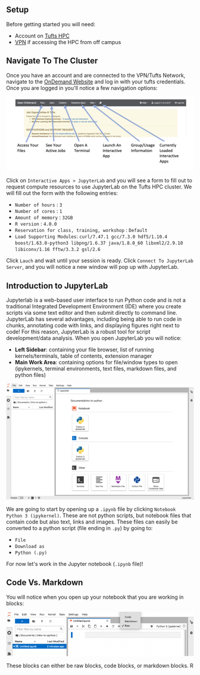 ## Setup

Before getting started you will need:

- Account on [Tufts HPC](https://access.tufts.edu/research-cluster-account)
- [VPN](https://access.tufts.edu/vpn) if accessing the HPC from off campus

## Navigate To The Cluster

Once you have an account and are connected to the VPN/Tufts Network, navigate to the [OnDemand Website](https://ondemand.pax.tufts.edu/) and log in with your tufts credentials. Once you are logged in you'll notice a few navigation options:

![](images/ondemandLayout.png)

Click on `Interactive Apps > JupyterLab` and you will see a form to fill out to request compute resources to use JupyterLab on the Tufts HPC cluster. We will fill out the form with the following entries:

- `Number of hours` : `3`
- `Number of cores` : `1`
- `Amount of memory` : `32GB`
- `R version` : `4.0.0`
- `Reservation for class, training, workshop` : `Default`
- `Load Supporting Modules`: `curl/7.47.1 gcc/7.3.0 hdf5/1.10.4 boost/1.63.0-python3 libpng/1.6.37 java/1.8.0_60 libxml2/2.9.10 libiconv/1.16 fftw/3.3.2 gsl/2.6`

Click `Lauch` and wait until your session is ready. Click `Connect To JupyterLab Server`, and you will notice a new window will pop up with JupyterLab. 

## Introduction to JupyterLab

Jupyterlab is a web-based user interface to run Python code and is not a traditional Integrated Development Environment (IDE) where you create scripts via some text editor and then submit directly to command line. JupyterLab has several advantages, including being able to run code in chunks, annotating code with links, and displaying figures right next to code! For this reason, JupyterLab is a robust tool for script development/data analysis. When you open JupyterLab you will notice:

- **Left Sidebar**: containing your file browser, list of running kernels/terminals, table of contents, extension manager
- **Main Work Area**: containing options for file/window types to open (ipykernels, terminal environments, text files, markdown files, and python files)

![](images/jupyterlab.png)

We are going to start by opening up a `.ipynb` file by clicking `Notebook Python 3 (ipykernel)`. These are not python scripts, but notebook files that contain code but also text, links and images. These files can easily be converted to a python script (file ending in `.py`) by going to:

- `File`
- `Download as`
- `Python (.py)`

For now let's work in the Jupyter notebook (`.ipynb` file)!

## Code Vs. Markdown

You will notice when you open up your notebook that you are working in blocks:

![](images/blocks.png)

These blocks can either be raw blocks, code blocks, or markdown blocks. R

